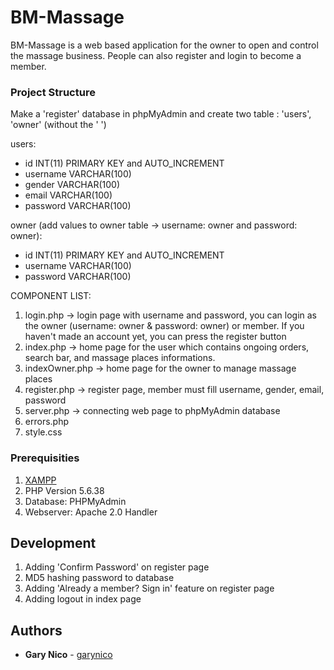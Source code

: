 # BM-Massage
BM-Massage is a web based application for the owner to open and control the massage business. People can also register and login to become a member.

### Project Structure

Make a 'register' database in phpMyAdmin and create two table : 'users', 'owner'  (without the ' ')

users:
- id INT(11) PRIMARY KEY and AUTO_INCREMENT
- username VARCHAR(100)
- gender VARCHAR(100)
- email VARCHAR(100)
- password VARCHAR(100)

owner (add values to owner table -> username: owner and password: owner):
- id INT(11) PRIMARY KEY and AUTO_INCREMENT
- username VARCHAR(100)
- password VARCHAR(100)

COMPONENT LIST: 
1. login.php -> login page with username and password, you can login as the owner (username: owner & password: owner) or member. If you haven't made an account yet, you can press the register button          
2. index.php -> home page for the user which contains ongoing orders, search bar, and massage places informations.
3. indexOwner.php -> home page for the owner to manage massage places
4. register.php -> register page, member must fill username, gender, email, password
5. server.php -> connecting web page to phpMyAdmin database
6. errors.php
6. style.css

### Prerequisities

1. [XAMPP](https://www.apachefriends.org/download.html)
2. PHP Version 5.6.38
3. Database: PHPMyAdmin
4. Webserver: Apache 2.0 Handler

## Development
1. Adding 'Confirm Password' on register page
2. MD5 hashing password to database
3. Adding 'Already a member? Sign in' feature on register page
4. Adding logout in index page

## Authors

* **Gary Nico** - [garynico](https://github.com/garynico)


